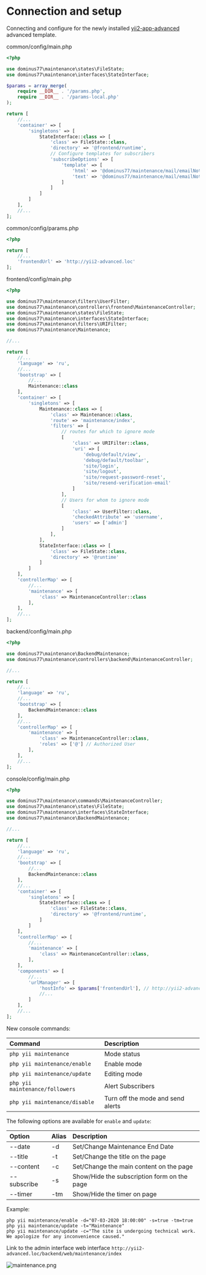 Connection and setup
====================

Connecting and configure for the newly installed [yii2-app-advanced](https://github.com/yiisoft/yii2-app-advanced) advanced template.

common/config/main.php
```php
<?php

use dominus77\maintenance\states\FileState;
use dominus77\maintenance\interfaces\StateInterface;

$params = array_merge(
    require __DIR__ . '/params.php',
    require __DIR__ . '/params-local.php'
);

return [   
    //...
    'container' => [
        'singletons' => [
            StateInterface::class => [
                'class' => FileState::class,
                'directory' => '@frontend/runtime',
                // Configure templates for subscribers
                'subscribeOptions' => [
                    'template' => [
                        'html' => '@dominus77/maintenance/mail/emailNotice-html',
                        'text' => '@dominus77/maintenance/mail/emailNotice-text'
                    ]                                                          
                ]
            ]
        ]
    ],
    //...
];
```
common/config/params.php
```php
<?php

return [
    //...
    'frontendUrl' => 'http://yii2-advanced.loc'
];
```
frontend/config/main.php
```php
<?php

use dominus77\maintenance\filters\UserFilter;
use dominus77\maintenance\controllers\frontend\MaintenanceController;
use dominus77\maintenance\states\FileState;
use dominus77\maintenance\interfaces\StateInterface;
use dominus77\maintenance\filters\URIFilter;
use dominus77\maintenance\Maintenance;

//...

return [
    //...
    'language' => 'ru',
    //...
    'bootstrap' => [
        //...
        Maintenance::class
    ],    
    'container' => [
        'singletons' => [
            Maintenance::class => [
                'class' => Maintenance::class,                
                'route' => 'maintenance/index',                
                'filters' => [
                    // routes for which to ignore mode
                    [
                        'class' => URIFilter::class,
                        'uri' => [
                            'debug/default/view',
                            'debug/default/toolbar',
                            'site/login',
                            'site/logout',
                            'site/request-password-reset',
                            'site/resend-verification-email'
                        ]
                    ],
                    // Users for whom to ignore mode
                    [
                        'class' => UserFilter::class,
                        'checkedAttribute' => 'username',
                        'users' => ['admin']
                    ]
                ],
            ],
            StateInterface::class => [
                'class' => FileState::class,
                'directory' => '@runtime'
            ]
        ]
    ],    
    'controllerMap' => [
        //...
        'maintenance' => [
            'class' => MaintenanceController::class
        ],
    ],
    //...
];
```
backend/config/main.php
```php
<?php

use dominus77\maintenance\BackendMaintenance;
use dominus77\maintenance\controllers\backend\MaintenanceController;

//...

return [
    //...
    'language' => 'ru',
    //...
    'bootstrap' => [        
        BackendMaintenance::class
    ],
    //...
    'controllerMap' => [
        'maintenance' => [
            'class' => MaintenanceController::class,
            'roles' => ['@'] // Authorized User
        ],
    ],
    //...
];
```
console/config/main.php
```php
<?php

use dominus77\maintenance\commands\MaintenanceController;
use dominus77\maintenance\states\FileState;
use dominus77\maintenance\interfaces\StateInterface;
use dominus77\maintenance\BackendMaintenance;

//...

return [
    //...
    'language' => 'ru',
    //...    
    'bootstrap' => [
        //...
        BackendMaintenance::class
    ],
    //...
    'container' => [
        'singletons' => [
            StateInterface::class => [
                'class' => FileState::class,
                'directory' => '@frontend/runtime',
            ]
        ]
    ],
    'controllerMap' => [
        //...
        'maintenance' => [
            'class' => MaintenanceController::class,
        ],
    ],
    'components' => [
        //...
        'urlManager' => [
            'hostInfo' => $params['frontendUrl'], // http://yii2-advanced.loc
            //...
        ]
    ],
    //...
];
```

New console commands:

| Command                         | Description                             |
|:------------------------------- |:--------------------------------------- |
| `php yii maintenance`           | Mode status                             |
| `php yii maintenance/enable`    | Enable mode                             |
| `php yii maintenance/update`    | Editing mode                            |
| `php yii maintenance/followers` | Alert Subscribers                       |
| `php yii maintenance/disable`   | Turn off the mode and send alerts       |

The following options are available for `enable` and `update`:

| Option      | Alias | Description                                         |
|:----------- |:----- |:--------------------------------------------------- |
| --date      |  -d   | Set/Change Maintenance End Date                     |
| --title     |  -t   | Set/Change the title on the page                    |
| --content   |  -c   | Set/Change the main content on the page             |
| --subscribe |  -s   | Show/Hide the subscription form on the page         |
| --timer     |  -tm  | Show/Hide the timer on page                         | 

Example:
```
php yii maintenance/enable -d="07-03-2020 18:00:00" -s=true -tm=true
php yii maintenance/update -t="Maintenance"
php yii maintenance/update -c="The site is undergoing technical work. We apologize for any inconvenience caused."
```
Link to the admin interface web interface `http://yii2-advanced.loc/backend/web/maintenance/index`

![maintenance.png](../images/maintenance-backend-advanced.png)